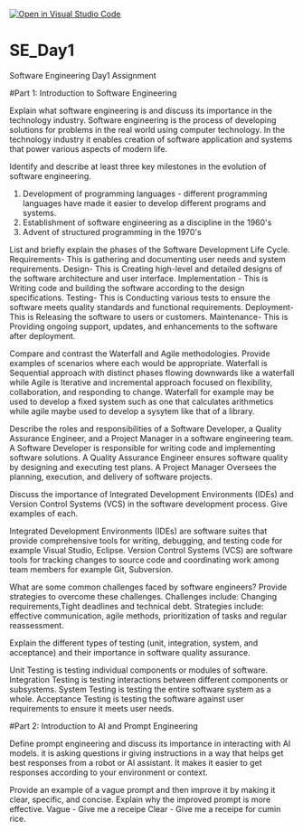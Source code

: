 [![Open in Visual Studio Code](https://classroom.github.com/assets/open-in-vscode-2e0aaae1b6195c2367325f4f02e2d04e9abb55f0b24a779b69b11b9e10269abc.svg)](https://classroom.github.com/online_ide?assignment_repo_id=15574869&assignment_repo_type=AssignmentRepo)
# SE_Day1
Software Engineering Day1 Assignment

#Part 1: Introduction to Software Engineering

Explain what software engineering is and discuss its importance in the technology industry.
Software engineering is the process of developing solutions for problems in the real world using computer technology.
In the technology industry it enables creation of software application and systems that power various aspects of modern life.

Identify and describe at least three key milestones in the evolution of software engineering.
1. Development of programming languages - different programming languages have made it easier to develop different programs and systems.
2. Establishment of software engineering as a discipline in the 1960's
3. Advent of structured programming in the 1970's

List and briefly explain the phases of the Software Development Life Cycle.
Requirements- This is gathering and documenting user needs and system requirements.
Design- This is Creating high-level and detailed designs of the software architecture and user interface.
Implementation - This is Writing code and building the software according to the design specifications.
Testing- This is Conducting various tests to ensure the software meets quality standards and functional requirements.
Deployment- This is Releasing the software to users or customers.
Maintenance- This is Providing ongoing support, updates, and enhancements to the software after deployment.


Compare and contrast the Waterfall and Agile methodologies. Provide examples of scenarios where each would be appropriate.
Waterfall is Sequential approach with distinct phases flowing downwards like a waterfall while Agile is Iterative and incremental approach focused on flexibility, collaboration, and responding to change. Waterfall for example may be used to develop a fixed system such as one that calculates arithmetics while agile maybe used to develop a sysytem like that of a library.


Describe the roles and responsibilities of a Software Developer, a Quality Assurance Engineer, and a Project Manager in a software engineering team.
A Software Developer is responsible for writing code and implementing software solutions.
A Quality Assurance Engineer ensures software quality by designing and executing test plans.
A Project Manager Oversees the planning, execution, and delivery of software projects.

Discuss the importance of Integrated Development Environments (IDEs) and Version Control Systems (VCS) in the software development process. Give examples of each.

Integrated Development Environments (IDEs) are software suites that provide comprehensive tools for writing, debugging, and testing code for example Visual Studio, Eclipse.
Version Control Systems (VCS) are software tools for tracking changes to source code and coordinating work among team members for example Git, Subversion.


What are some common challenges faced by software engineers? Provide strategies to overcome these challenges.
Challenges include: Changing requirements,Tight deadlines and technical debt.
Strategies include: effective communication, agile methods, prioritization of tasks and regular reassessment.

Explain the different types of testing (unit, integration, system, and acceptance) and their importance in software quality assurance.

Unit Testing is testing individual components or modules of software.
Integration Testing is testing interactions between different components or subsystems.
System Testing is testing the entire software system as a whole.
Acceptance Testing is testing the software against user requirements to ensure it meets user needs.


#Part 2: Introduction to AI and Prompt Engineering


Define prompt engineering and discuss its importance in interacting with AI models.
it is asking questions ir giving instructions in a way that helps get best responses from a robot or AI assistant. It makes it easier to get responses according to your environment or context.

Provide an example of a vague prompt and then improve it by making it clear, specific, and concise. Explain why the improved prompt is more effective.
Vague - Give me a receipe
Clear - Give me a receipe for cumin rice.
